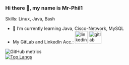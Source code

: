 ### Hi there 👋, my name is Mr-Phil1

Skills: Linux, Java, Bash

- 🌱 I’m currently learning Java, Cisco-Network, MySQL
- My GitLab and LinkedIn Acc.:
  [<img src='https://cdn.jsdelivr.net/npm/simple-icons@3.0.1/icons/linkedin.svg' alt='linkedin' height='40'>](https://www.linkedin.com/in/philipp-m-0529b2150/) [<img src='https://cdn.jsdelivr.net/npm/simple-icons@3.0.1/icons/gitlab.svg' alt='gitlab' height='40'>](https://gitlab.com/Mr-Phil1)

![GitHub metrics](https://metrics.lecoq.io/mr-phil1)  
[![Top Langs](https://github-readme-stats.vercel.app/api/top-langs/?username=mr-phil1&layout=compact)](https://github.com/anuraghazra/github-readme-stats)


<!---### Hi there 👋
[![Mr-Phil1 github stats](https://github-readme-stats.vercel.app/api?username=mr-phil1&show_icons=true&theme=radical)](https://github.com/anuraghazra/github-readme-stats)
[<img src='https://cdn.jsdelivr.net/npm/simple-icons@3.0.1/icons/github.svg' alt='github' height='40'>](https://github.com/mr-phil1)  [<img src='https://cdn.jsdelivr.net/npm/simple-icons@3.0.1/icons/gitlab.svg' alt='gitlab' height='40'>](https://gitlab.com/Mr-Phil1)  
[![Top Langs](https://github-readme-stats.vercel.app/api/top-langs/?username=mr-phil1)](https://github.com/anuraghazra/github-readme-stats)
![Profile views](https://gpvc.arturio.dev/mr-phil1)  
**Mr-Phil1/Mr-Phil1** is a ✨ _special_ ✨ repository because its `README.md` (this file) appears on your GitHub profile.
Here are some ideas to get you started:
- 🔭 I’m currently working on ...
- 🌱 I’m currently learning ...
- 👯 I’m looking to collaborate on ...
- 🤔 I’m looking for help with ...
- 💬 Ask me about ...
- 📫 How to reach me: ...
- 😄 Pronouns: ...
- ⚡ Fun fact: ...
-->

